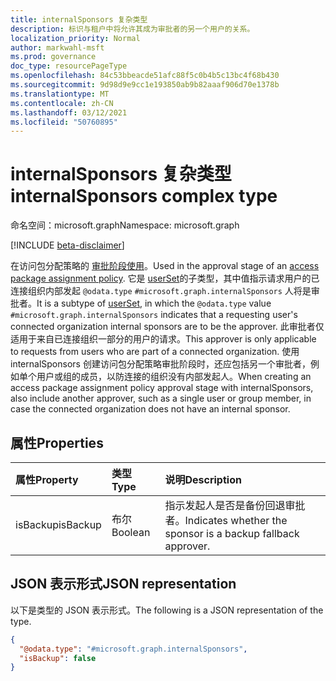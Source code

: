 ```yaml
---
title: internalSponsors 复杂类型
description: 标识与租户中将允许其成为审批者的另一个用户的关系。
localization_priority: Normal
author: markwahl-msft
ms.prod: governance
doc_type: resourcePageType
ms.openlocfilehash: 84c53bbeacde51afc88f5c0b4b5c13bc4f68b430
ms.sourcegitcommit: 9d98d9e9cc1e193850ab9b82aaaf906d70e1378b
ms.translationtype: MT
ms.contentlocale: zh-CN
ms.lasthandoff: 03/12/2021
ms.locfileid: "50760895"
---
```

# <a name="internalsponsors-complex-type"></a><span data-ttu-id="29f5e-103">internalSponsors 复杂类型</span><span class="sxs-lookup"><span data-stu-id="29f5e-103">internalSponsors complex type</span></span>

<span data-ttu-id="29f5e-104">命名空间：microsoft.graph</span><span class="sxs-lookup"><span data-stu-id="29f5e-104">Namespace: microsoft.graph</span></span>

[!INCLUDE [beta-disclaimer](../../includes/beta-disclaimer.md)]

<span data-ttu-id="29f5e-105">在访问包分配策略的 [审批阶段使用](accesspackageassignmentpolicy.md)。</span><span class="sxs-lookup"><span data-stu-id="29f5e-105">Used in the approval stage of an [access package assignment policy](accesspackageassignmentpolicy.md).</span></span> <span data-ttu-id="29f5e-106">它是 [userSet](userset.md)的子类型，其中值指示请求用户的已连接组织内部发起 `@odata.type` `#microsoft.graph.internalSponsors` 人将是审批者。</span><span class="sxs-lookup"><span data-stu-id="29f5e-106">It is a subtype of [userSet](userset.md), in which the `@odata.type` value `#microsoft.graph.internalSponsors` indicates that a requesting user's connected organization internal sponsors are to be the approver.</span></span> <span data-ttu-id="29f5e-107">此审批者仅适用于来自已连接组织一部分的用户的请求。</span><span class="sxs-lookup"><span data-stu-id="29f5e-107">This approver is only applicable to requests from users who are part of a connected organization.</span></span>  <span data-ttu-id="29f5e-108">使用 internalSponsors 创建访问包分配策略审批阶段时，还应包括另一个审批者，例如单个用户或组的成员，以防连接的组织没有内部发起人。</span><span class="sxs-lookup"><span data-stu-id="29f5e-108">When creating an access package assignment policy approval stage with internalSponsors, also include another approver, such as a single user or group member, in case the connected organization does not have an internal sponsor.</span></span>

## <a name="properties"></a><span data-ttu-id="29f5e-109">属性</span><span class="sxs-lookup"><span data-stu-id="29f5e-109">Properties</span></span>

| <span data-ttu-id="29f5e-110">属性</span><span class="sxs-lookup"><span data-stu-id="29f5e-110">Property</span></span>                     | <span data-ttu-id="29f5e-111">类型</span><span class="sxs-lookup"><span data-stu-id="29f5e-111">Type</span></span>                      | <span data-ttu-id="29f5e-112">说明</span><span class="sxs-lookup"><span data-stu-id="29f5e-112">Description</span></span> |
| :--------------------------- | :------------------------ | :---------- |
| <span data-ttu-id="29f5e-113">isBackup</span><span class="sxs-lookup"><span data-stu-id="29f5e-113">isBackup</span></span> | <span data-ttu-id="29f5e-114">布尔</span><span class="sxs-lookup"><span data-stu-id="29f5e-114">Boolean</span></span> | <span data-ttu-id="29f5e-115">指示发起人是否是备份回退审批者。</span><span class="sxs-lookup"><span data-stu-id="29f5e-115">Indicates whether the sponsor is a backup fallback approver.</span></span> |

## <a name="json-representation"></a><span data-ttu-id="29f5e-116">JSON 表示形式</span><span class="sxs-lookup"><span data-stu-id="29f5e-116">JSON representation</span></span>

<span data-ttu-id="29f5e-117">以下是类型的 JSON 表示形式。</span><span class="sxs-lookup"><span data-stu-id="29f5e-117">The following is a JSON representation of the type.</span></span>

<!-- {
  "blockType": "resource",
  "optionalProperties": [

  ],
  "@odata.type": "microsoft.graph.internalSponsors",
  "baseType": "microsoft.graph.userSet"
}-->

```json
{
  "@odata.type": "#microsoft.graph.internalSponsors",
  "isBackup": false
}
```


<!-- uuid: 16cd6b66-4b1a-43a1-adaf-3a886856ed98
2019-02-04 14:57:30 UTC -->
<!-- {
  "type": "#page.annotation",
  "description": "internalSponsor complex type",
  "keywords": "",
  "section": "documentation",
  "tocPath": ""
}-->



